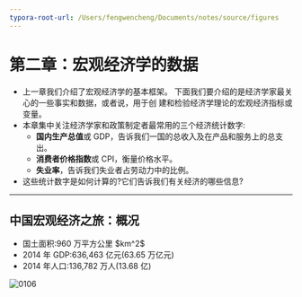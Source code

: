 ```yaml
---
typora-root-url: /Users/fengwencheng/Documents/notes/source/figures
---
```


# 第二章：宏观经济学的数据

-   上一章我们介绍了宏观经济学的基本框架。 下面我们要介绍的是经济学家最关心的一些事实和数据，或者说，用于创 建和检验经济学理论的宏观经济指标或变量。
-   本章集中关注经济学家和政策制定者最常用的三个经济统计数字:
    -   **国内生产总值**或 GDP，告诉我们一国的总收入及在产品和服务上的总支出。
    -   **消费者价格指数**或 CPI，衡量价格水平。
    -   **失业率**，告诉我们失业者占劳动力中的比例。
-   这些统计数字是如何计算的?它们告诉我们有关经济的哪些信息?

------------------------------------------------------------------------

## 中国宏观经济之旅：概况

-   国土面积:960 万平方公里 \$km^2\$
-   2014 年 GDP:636,463 亿元(63.65 万亿元)
-   2014 年人口:136,782 万人(13.68 亿)


![0106](/0106.jpg)